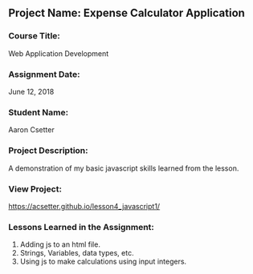 ## Project Name:  Expense Calculator Application

### Course Title:
Web Application Development

### Assignment Date:  
June 12, 2018

### Student Name:  
Aaron Csetter

### Project Description:
A demonstration of my basic javascript skills learned from the lesson.

### View Project:
https://acsetter.github.io/lesson4_javascript1/

### Lessons Learned in the Assignment:
1. Adding js to an html file.
2. Strings, Variables, data types, etc.
3. Using js to make calculations using input integers.
